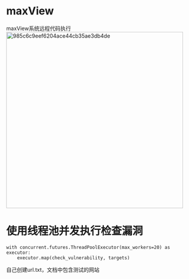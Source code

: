 # maxView
maxView系统远程代码执行
<img width="471" alt="985c6c9eef6204ace44cb35ae3db4de" src="https://github.com/user-attachments/assets/a11484c6-09fb-434d-8300-8bb624bbed66">
# 使用线程池并发执行检查漏洞
    with concurrent.futures.ThreadPoolExecutor(max_workers=20) as executor:
        executor.map(check_vulnerability, targets)
自己创建url.txt，文档中包含测试的网站
